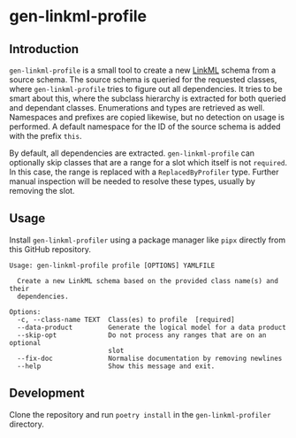 # gen-linkml-profile

## Introduction

```gen-linkml-profile``` is a small tool to create a new
[LinkML](https://linkml.io/) schema from a source schema. The source schema is
queried for the requested classes, where ```gen-linkml-profile``` tries to
figure out all dependencies. It tries to be smart about this, where the
subclass hierarchy is extracted for both queried and dependant classes.
Enumerations and types are retrieved as well.  Namespaces and prefixes are
copied likewise, but no detection on usage is performed. A default namespace
for the ID of the source schema is added with the prefix ```this```.

By default, all dependencies are extracted. ```gen-linkml-profile``` can
optionally skip classes that are a range for a slot which itself is not
```required```. In this case, the range is replaced with a
```ReplacedByProfiler``` type. Further manual inspection will be needed to
resolve these types, usually by removing the slot.

## Usage

Install ```gen-linkml-profiler``` using a package manager like ```pipx```
directly from this GitHub repository.

```
Usage: gen-linkml-profile profile [OPTIONS] YAMLFILE

  Create a new LinkML schema based on the provided class name(s) and their
  dependencies.

Options:
  -c, --class-name TEXT  Class(es) to profile  [required]
  --data-product         Generate the logical model for a data product
  --skip-opt             Do not process any ranges that are on an optional
                         slot
  --fix-doc              Normalise documentation by removing newlines
  --help                 Show this message and exit.
```

## Development

Clone the repository and run ```poetry install``` in the ```gen-linkml-profiler```
directory.
